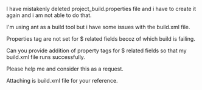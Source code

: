 I have mistakenly deleted project_build.properties file and i have to create it again and i am not able to do that.

I'm using ant as a build tool but i have some issues with the build.xml file.

Properties tag are not set for $ related fields becoz of which build is failing.

Can you provide addition of property tags for $ related fields so that my build.xml file runs successfully.

Please help me and consider this as a request.

Attaching is build.xml file for your reference.
